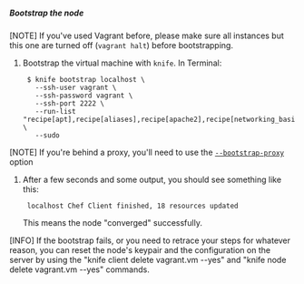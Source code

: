 ##### Bootstrap the node

[NOTE] If you've used Vagrant before, please make sure all instances but this one are turned off (`vagrant halt`) before bootstrapping.

1. Bootstrap the virtual machine with `knife`. In Terminal:

        $ knife bootstrap localhost \
          --ssh-user vagrant \
          --ssh-password vagrant \
          --ssh-port 2222 \
          --run-list "recipe[apt],recipe[aliases],recipe[apache2],recipe[networking_basic]" \
          --sudo

[NOTE] If you're behind a proxy, you'll need to use the [`--bootstrap-proxy`](http://docs.opscode.com/knife_bootstrap.html) option

1. After a few seconds and some output, you should see something like this:

        localhost Chef Client finished, 18 resources updated

    This means the node "converged" successfully.

[INFO] If the bootstrap fails, or you need to retrace your steps for whatever reason, you can reset the node's keypair and the configuration on the server by using the "knife client delete vagrant.vm --yes" and "knife node delete vagrant.vm --yes" commands.
